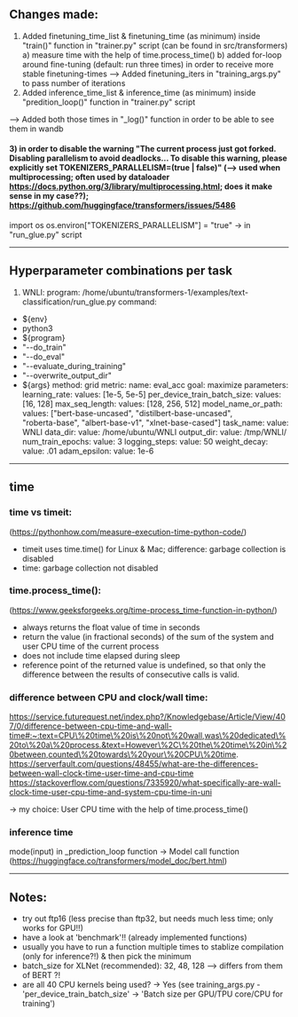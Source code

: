 ## Changes made:

1) Added finetuning_time_list & finetuning_time (as minimum) inside "train()" function in "trainer.py" script (can be found in src/transformers)
  a) measure time with the help of time.process_time()
  b) added for-loop around fine-tuning (default: run three times) in order to receive more stable finetuning-times
      --> Added finetuning_iters in "training_args.py" to pass number of iterations
2) Added inference_time_list & inference_time (as minimum) inside "predition_loop()" function in "trainer.py" script
 
--> Added both those times in "_log()" function in order to be able to see them in wandb

#### 3) in order to disable the warning "The current process just got forked. Disabling parallelism to avoid deadlocks... To disable this warning, please explicitly set TOKENIZERS_PARALLELISM=(true | false)" (--> used when multiprocessing; often used by dataloader https://docs.python.org/3/library/multiprocessing.html; does it make sense in my case??); https://github.com/huggingface/transformers/issues/5486
import os
os.environ["TOKENIZERS_PARALLELISM"] = "true"
-> in "run_glue.py" script

------------------------

## Hyperparameter combinations per task

1) WNLI:
program: /home/ubuntu/transformers-1/examples/text-classification/run_glue.py
command:
  - ${env}
  - python3
  - ${program}
  - "--do_train" 
  - "--do_eval" 
  - "--evaluate_during_training" 
  - "--overwrite_output_dir"
  - ${args}
method: grid
metric:
  name: eval_acc
  goal: maximize
parameters:
  learning_rate:
    values: [1e-5, 5e-5]
  per_device_train_batch_size:
    values: [16, 128]
  max_seq_length:
    values: [128, 256, 512]
  model_name_or_path:
    values: ["bert-base-uncased", 
    "distilbert-base-uncased",  
    "roberta-base", 
    "albert-base-v1",
    "xlnet-base-cased"]
  task_name: 
    value: WNLI
  data_dir: 
    value: /home/ubuntu/WNLI 
  output_dir: 
    value: /tmp/WNLI/
  num_train_epochs:
    value: 3
  logging_steps:
    value: 50
  weight_decay:
    value: .01
  adam_epsilon:
    value: 1e-6

--------------------

## time

### time vs timeit: 
(https://pythonhow.com/measure-execution-time-python-code/)
 - timeit uses time.time() for Linux \& Mac; difference: garbage collection is disabled
 - time: garbage collection not disabled
 
### time.process_time(): 
(https://www.geeksforgeeks.org/time-process_time-function-in-python/)
 - always returns the float value of time in seconds
 - return the value (in fractional seconds) of the sum of the system and user CPU time of the current process
 - does not include time elapsed during sleep
 - reference point of the returned value is undefined, so that only the difference between the results of consecutive calls is valid.

### difference between CPU and clock/wall time:
https://service.futurequest.net/index.php?/Knowledgebase/Article/View/407/0/difference-between-cpu-time-and-wall-time#:~:text=CPU\%20time\%20is\%20not\%20wall,was\%20dedicated\%20to\%20a\%20process.&text=However\%2C\%20the\%20time\%20in\%20between,counted\%20towards\%20your\%20CPU\%20time.
https://serverfault.com/questions/48455/what-are-the-differences-between-wall-clock-time-user-time-and-cpu-time
https://stackoverflow.com/questions/7335920/what-specifically-are-wall-clock-time-user-cpu-time-and-system-cpu-time-in-uni

-> my choice: User CPU time with the help of time.process_time()

### inference time
mode(input) in _prediction_loop function -> Model call function (https://huggingface.co/transformers/model_doc/bert.html)

-------------------
    
## Notes:

- try out ftp16 (less precise than ftp32, but needs much less time; only works for GPU!!)
- have a look at 'benchmark'!! (already implemented functions)
- usually you have to run a function multiple times to stablize compilation (only for inference?!) & then pick the minimum
- batch_size for XLNet (recommended): 32, 48, 128 --> differs from them of BERT ?!
- are all 40 CPU kernels being used? -> Yes (see training_args.py - 'per_device_train_batch_size' -> 'Batch size per GPU/TPU core/CPU for training')

